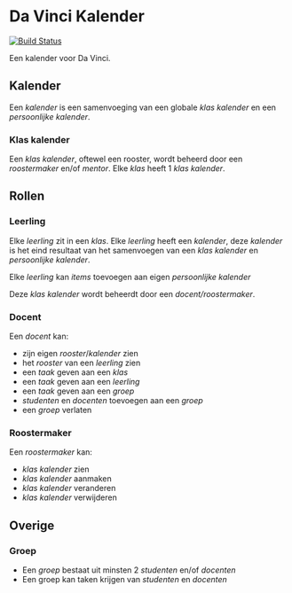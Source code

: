 # Da Vinci Kalender

[![Build Status](https://travis-ci.com/davinci-kalender/kalender.svg?branch=master)](https://travis-ci.com/davinci-kalender/kalender)

Een kalender voor Da Vinci.

## Kalender

Een _kalender_ is een samenvoeging van een globale _klas kalender_ en een _persoonlijke kalender_.

### Klas kalender

Een _klas kalender_, oftewel een rooster, wordt beheerd door een _roostermaker_ en/of _mentor_.
Elke _klas_ heeft 1 _klas kalender_.

## Rollen

### Leerling

Elke _leerling_ zit in een _klas_.
Elke _leerling_ heeft een _kalender_,
deze _kalender_ is het eind resultaat van het samenvoegen van een _klas kalender_ en _persoonlijke kalender_.

Elke _leerling_ kan _items_ toevoegen aan eigen _persoonlijke kalender_

Deze _klas kalender_ wordt beheerdt door een _docent/roostermaker_.

### Docent

Een _docent_ kan:

* zijn eigen _rooster_/_kalender_ zien
* het _rooster_ van een _leerling_ zien
* een _taak_ geven aan een _klas_
* een _taak_ geven aan een _leerling_
* een _taak_ geven aan een _groep_
* _studenten_ en _docenten_ toevoegen aan een _groep_
* een _groep_ verlaten

### Roostermaker

Een _roostermaker_ kan:

* _klas kalender_ zien
* _klas kalender_ aanmaken
* _klas kalender_ veranderen
* _klas kalender_ verwijderen

## Overige

### Groep

* Een _groep_ bestaat uit minsten 2 _studenten_ en/of _docenten_
* Een groep kan taken krijgen van _studenten_ en _docenten_
